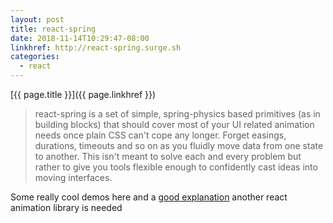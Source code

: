 ```yaml
---
layout: post
title: react-spring
date: 2018-11-14T10:29:47-08:00
linkhref: http://react-spring.surge.sh
categories:
  - react
---
```



[{{ page.title }}]({{ page.linkhref }})

> react-spring is a set of simple, spring-physics based primitives (as in building blocks) that should cover most of your UI related animation needs once plain CSS can't cope any longer. Forget easings, durations, timeouts and so on as you fluidly move data from one state to another. This isn't meant to solve each and every problem but rather to give you tools flexible enough to confidently cast ideas into moving interfaces.

Some really cool demos here and a [good explanation](https://blog.usejournal.com/why-react-needed-yet-another-animation-library-introducing-react-spring-8212e424c5ce) another react animation library is needed

